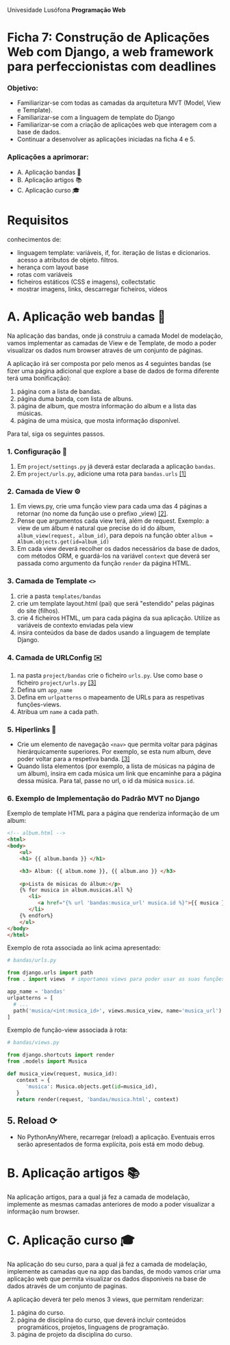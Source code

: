 Univesidade Lusófona
**Programação Web**

# Ficha 7: Construção de Aplicações Web com Django, a web framework para perfeccionistas com deadlines

### Objetivo:
* Familiarizar-se com todas  as camadas da arquitetura MVT (Model, View e Template).
* Familiarizar-se com a linguagem de template do Django
* Familiarizar-se com a criação de aplicações web que interagem com a base de dados.
* Continuar a desenvolver as aplicações iniciadas na ficha 4 e 5.

### Aplicações a aprimorar:
* A. Aplicação bandas 🎸
* B. Aplicação artigos 📚
* C. Aplicação curso 🎓


# Requisitos
conhecimentos de:
* linguagem template: variáveis, if, for. iteração de listas e dicionarios. acesso a atributos de objeto. filtros.
* herança com layout base
* rotas com variáveis
* ficheiros estáticos (CSS e imagens), collectstatic
* mostrar imagens, links, descarregar ficheiros, vídeos


# A. Aplicação web bandas 🎸
Na aplicação das bandas, onde já construiu a camada Model de modelação, vamos implementar as camadas de View e de Template, de modo a poder visualizar os dados num browser através de um conjunto de páginas. 

A aplicação irá ser composta por pelo menos as 4 seguintes bandas (se fizer uma página adicional que explore a base de dados de forma diferente terá uma bonificação):
1. página com a lista de bandas.
2. página duma banda, com lista de albuns.
3. página de album, que mostra informação do album e a lista das músicas.
4. página de uma música, que mosta informação disponível.

Para tal, siga os seguintes passos.

### 1. Configuração 🔧

1. Em `project/settings.py` já deverá estar declarada a aplicação `bandas`. 
2. Em `project/urls.py`, adicione uma rota para `bandas.urls` [[1]](https://github.com/ULHT-PW/pw-24-06-ficha-MVT/blob/main/README.md#5-urlspy-%EF%B8%8F)

### 2. Camada de View ⚙️

1. Em views.py, crie uma função view para cada uma das 4 páginas a retornar (no nome da função use o prefixo _view) [[2]](https://github.com/ULHT-PW/pw-24-06-ficha-MVT/blob/main/README.md#4-camada-de-view-implementada-por-viewspy-%EF%B8%8F).
2. Pense que argumentos cada view terá, além de request. Exemplo: a view de um álbum é natural que precise do id do álbum, `album_view(request, album_id)`, para depois na função obter `album = Album.objects.get(id=album_id)` 
5. Em cada view deverá recolher os dados necessários da base de dados, com métodos ORM, e guardá-los na variável `context` que deverá ser passada como argumento da função `render` da página HTML.

### 3. Camada de Template `<>` 

1. crie a pasta `templates/bandas`
2. crie um template layout.html (pai) que será "estendido" pelas páginas do site (filhos).
3. crie 4 ficheiros HTML, um para cada página da sua aplicação. Utilize as variáveis de contexto enviadas pela view
4. insira conteúdos da base de dados usando a linguagem de template Django. 

### 4. Camada de URLConfig ✉️ 

1. na pasta `project/bandas` crie o ficheiro `urls.py`. Use como base o ficheiro `project/urls.py` [[3]](https://github.com/ULHT-PW/pw-24-06-ficha-MVT/blob/main/README.md#5-urlspy-%EF%B8%8F)
1. Defina um `app_name`
1. Defina em `urlpatterns` o mapeamento de URLs para as respetivas funções-views.
1. Atribua um `name` a cada path.

### 5. Hiperlinks 🔗 

* Crie um elemento de navegação `<nav>` que permita voltar para páginas hierárquicamente superiores. Por exemplo, se esta num album, deve poder voltar para a respetiva banda. [[3]](https://github.com/ULHT-PW/pw-24-06-ficha-MVT/blob/main/README.md#6-hiperlinks-)
* Quando lista elementos (por exemplo, a lista de músicas na página de um álbum), insira em cada música um link que encaminhe para a página dessa música. Para tal, passe no url, o id da música `musica.id`.

### 6. Exemplo de Implementação do Padrão MVT no Django

Exemplo de template HTML para a página que renderiza informação de um album:
```html
<!-- album.html -->
<html>
<body>
    <ul>
    <h1> {{ album.banda }} </h1>

    <h3> Album: {{ album.nome }}, {{ album.ano }} </h3>
    
    <p>Lista de músicas do álbum:</p>
    {% for musica in album.musicas.all %}
       <li>
          <a href="{% url 'bandas:musica_url' musica.id %}">{{ musica }}</a>    
       </li>
    {% endfor%}
    </ul>
</body>
</html>
```

Exemplo de rota associada ao link acima apresentado:
```python
# bandas/urls.py

from django.urls import path
from . import views  # importamos views para poder usar as suas funções

app_name = 'bandas'
urlpatterns = [
  # ...
  path('musica/<int:musica_id>', views.musica_view, name='musica_url')
]
```

Exemplo de função-view associada à rota:
```python
# bandas/views.py

from django.shortcuts import render
from .models import Musica

def musica_view(request, musica_id):
   context = {
      'musica': Musica.objects.get(id=musica_id),
   }
   return render(request, 'bandas/musica.html', context)
```

## 5. Reload ⟳ 

*  No PythonAnyWhere, recarregar (reload) a aplicação. Eventuais erros serão apresentados de forma explícita, pois está em modo debug.

# B. Aplicação artigos 📚
Na aplicação artigos, para a qual já fez a camada de modelação, implemente as mesmas camadas anteriores de modo a poder visualizar a informação num browser.

# C. Aplicação curso 🎓
Na aplicação do seu curso, para a qual já fez a camada de modelação, implemente as camadas que na app das bandas, de modo vamos criar uma aplicação web que permita visualizar os dados disponiveis na base de dados através de um conjunto de paginas. 

A aplicação deverá ter pelo menos 3 views, que permitam renderizar:
1. página do curso.
1. página de disciplina do curso, que deverá incluir conteúdos programáticos, projetos, linguagens de programação.
1. página de projeto da disciplina do curso.
